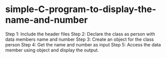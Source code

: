 # simple-C-program-to-display-the-name-and-number
Step 1: Include the header files Step 2: Declare the class as person with data members name and number  Step 3: Create an object for the class person Step 4: Get the name and number as input Step 5: Access the data member using object and display the output.
